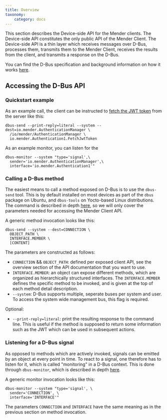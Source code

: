 ```yaml
---
title: Overview
taxonomy:
    category: docs
---
```


This section describes the Device-side API for the Mender clients. The Device-side API constitutes
the only public API of the Mender Client. The Device-side API is a thin layer which receives messages
over D-Bus, processes them, transmits them to the Mender Client, receives the results from
the client, and transmits a response on the D-Bus.

You can find the D-Bus specification and background information on how it works [here](https://www.freedesktop.org/wiki/Software/dbus/).

## Accessing the D-Bus API

### Quickstart example

As an example call, the client can be instructed to [fetch the JWT token](../../201.Device-side-API/?target=_blank#io.mender.authentication1) from the server like this:

```
dbus-send --print-reply=literal --system --dest=io.mender.AuthenticationManager \
  /io/mender/AuthenticationManager \
  io.mender.Authentication1.FetchJwtToken
```

As an example monitor, you can listen for the 
```
dbus-monitor --system "type='signal',\
  sender='io.mender.AuthenticationManager',\
  interface='io.mender.Authentication1'"
```

### Calling a D-Bus method

The easiest means to call a method exposed on D-Bus is to use the `dbus-send` tool. This is by default installed on most devices as part of the `dbus` package on Ubuntu, and `dbus-tools` on Yocto-based Linux distributions. The command is described in depth [here](https://dbus.freedesktop.org/doc/dbus-send.1.html), so we will only cover the parameters needed for accessing the Mender Client API.

A generic method invocation looks like this:
```
dbus-send --system --dest=CONNECTION \
  OBJECT_PATH \
  INTERFACE.MEMBER \
  [CONTENT]
```

The parameters are constructed as follows:
- `CONNECTION` && `OBJECT_PATH`: defined per exposed client API, see the overview section of the API documentation that you want to use.
- `INTERFACE.MEMBER`: an object can expose different methods, which are organized as hierarchically structured interfaces. The `INTERFACE.MEMBER` defines the specific method to be invoked, and is given at the top of each method detail description.
- `--system`: D-Bus supports multiple, seperate buses per system and user. To access the system wide management bus, this flag is required.

Optional:
- `--print-reply=literal`: print the resulting response to the command line. This is useful if the method is supposed to return some information such as the JWT which can be used in subsequent actions.

### Listening for a D-Bus signal

As opposed to methods which are actively invoked, signals can be emitted by an object at every point in time. To react to a signal, one therefore has to listen for it, which is called "monitoring" in a D-Bus context. This is done through `dbus-monitor`, which is described in depth [here](https://dbus.freedesktop.org/doc/dbus-monitor.1.html).

A generic monitor invocation looks like this:

```
dbus-monitor --system "type='signal', \
  sender='CONNECTION', \
  interface='INTERFACE'"
```

The parameters `CONNECTION` and `INTERFACE` have the same meaning as in the previous section on method invocation.